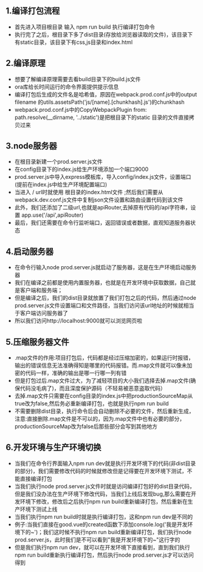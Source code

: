 ## 1.编译打包流程
* 首先进入项目根目录 输入 npm run build 执行编译打包命令
* 执行完了之后，根目录下多了dist目录(存放给浏览器读取的文件)，该目录下有static目录，该目录下有css,js目录和index.html

## 2.编译原理
* 想要了解编译原理需要去看build目录下的build.js文件
* ora库给长时间运行的命令界面提供提示信息
* 编译打包后生成的文件名是哈希值，原因在webpack.prod.conf.js中的output filename 的utils.assetsPath('js/[name].[chunkhash].js')的chunkhash
* webpack.prod.conf.js中的CopyWebpackPlugin from: path.resolve(__dirname, '../static')是把根目录下的static 目录的文件直接拷贝过来

## 3.node服务器
* 在根目录新建一个prod.server.js文件
* 在config目录下的index.js给生产环境添加一个端口9000
* prod.server.js中导入express模板库，导入config/index.js文件，设置端口(提前在index.js中给生产环境配置端口)
* 当进入 / url时就使用 根目录的index.html文件 ;然后我们需要从webpack.dev.conf.js文件中复制json文件设置和路由设置代码到该文件
* 此外，我们还添加了二级url,也就是apiRouter,去掉原有代码的/api字符串，设置 app.use('/api',apiRouter) 
* 最后，我们还需要在命令行监听端口，返回错误或者数据，直观知道服务器状态

## 4.启动服务器
* 在命令行输入node prod.server.js就启动了服务器，这是在生产环境启动服务器
* 我们在编译之前都是使用内置服务器，也就是在开发环境中获取数据，自己就是客户端和服务端；
* 但是编译之后，我们的dist目录就放置了我们打包之后的代码，然后通过node prod.server.js文件设置端口和文件路径，当我们访问该url地址的时候就相当于客户端访问服务器了
* 所以我们访问http://localhost:9000就可以浏览网页啦

## 5.压缩服务器文件
* .map文件的作用:项目打包后，代码都是经过压缩加密的，如果运行时报错，输出的错误信息无法准确得知是哪里的代码报错。而.map文件就可以像未加密的代码一样，准确的输出是哪一行哪一列有错
* 但是打包过后.map文件过大，为了减轻项目的大小我们选择去掉.map文件(确保代码没毛病了)，而且深度保护源码（不轻易被恶意盗取代码）
* 去掉.map文件只需要在config目录的index.js中把productionSourceMap从true改为false,然后务必重新编译打包，也就是执行npm run build
* 不需要删除dist目录，执行命令后会自动删除不必要的文件，然后重新生成，注意:直接删除.map文件是不可以的，因为.map文件中也有必要的部分，productionSourceMap改为false后那些部分会写到其他地方

## 6.开发环境与生产环境切换
* 当我们在命令行界面输入npm run dev就是执行开发环境下的代码(非dist目录的部分)，我们需要修改代码的时候就修改但是记得要在开发环境下测试，不能直接编译打包
* 当我们执行node prod.server.js文件时就是访问编译打包好的dist目录代码，但是我们没办法在生产环境下修改代码，当我们上线后发现bug,那么需要在开发环境下修改，修改后之后执行npm run build重新编译打包，然后重新在生产环境下测试上线
* 当我们执行npm run build时就是执行编译打包，这和npm run dev是不同的
* 例子:当我们直接在good.vue的created函数下添加console.log('我是开发环境下的~')；我们这时候不执行npm run build重新编译打包，我们执行node prod.server.js，此时我们是不可以看到"我是开发环境下的~"这行字的
* 但是我们执行npm run dev，就可以在开发环境下直接看到，直到我们执行npm run build重新执行编译打包，然后执行node prod.server.js才可以访问得到

